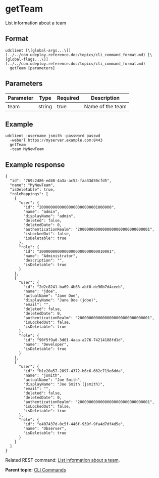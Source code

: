 # getTeam

List information about a team

## Format

```
udclient [\[global-args...\]](../../com.udeploy.reference.doc/topics/cli_command_format.md) [\[global-flags...\]](../../com.udeploy.reference.doc/topics/cli_command_format.md)
  getTeam [parameters]
```

## Parameters

|Parameter|Type|Required|Description|
|---------|----|--------|-----------|
|team|string|true|Name of the team|

## Example

```
udclient -username jsmith -password passwd 
  -weburl https://myserver.example.com:8443
  getTeam
  -team MyNewTeam
```

## Example response

```
{
  "id": "769c2486-ed40-4a3a-ac52-faa33d30cfd5",
  "name": "MyNewTeam",
  "isDeletable": true,
  "roleMappings": [
    {
      "user": {
        "id": "20000000000000000000000001000000",
        "name": "admin",
        "displayName": "admin",
        "deleted": false,
        "deletedDate": 0,
        "authenticationRealm": "20000000000000000000000000000001",
        "isLockedOut": false,
        "isDeletable": true
      },
      "role": {
        "id": "20000000000000000000000000010001",
        "name": "Administrator",
        "description": "",
        "isDeletable": true
      }
    },
    {
      "user": {
        "id": "2d2c8241-ba69-4b63-abf0-de90b7d4ceeb",
        "name": "jdoe",
        "actualName": "Jane Doe",
        "displayName": "Jane Doe (jdoe)",
        "email": "",
        "deleted": false,
        "deletedDate": 0,
        "authenticationRealm": "20000000000000000000000000000001",
        "isLockedOut": false,
        "isDeletable": true
      },
      "role": {
        "id": "90f5f9a0-3d01-4aaa-a276-74214188fd1d",
        "name": "Developer",
        "isDeletable": true
      }
    },
    {
      "user": {
        "id": "b1e20a57-2897-4372-b6c6-662c719e6dda",
        "name": "jsmith",
        "actualName": "Joe Smith",
        "displayName": "Joe Smith (jsmith)",
        "email": "",
        "deleted": false,
        "deletedDate": 0,
        "authenticationRealm": "20000000000000000000000000000001",
        "isLockedOut": false,
        "isDeletable": true
      },
      "role": {
        "id": "e407437d-0c5f-446f-939f-9fa4d7df4d5e",
        "name": "Observer",
        "isDeletable": true
      }
    }
  ]
}

```

Related REST command: [List information about a team](rest_cli_team_info_get.md).

**Parent topic:** [CLI Commands](../../com.udeploy.reference.doc/topics/cli_commands.md)

